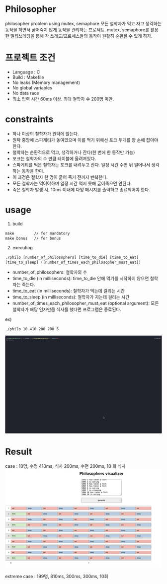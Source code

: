 # Philosopher
philosopher problem using mutex, semaphore
모든 철학자가 먹고 자고 생각하는 동작을 하면서 굶어죽지 않게 동작을 관리하는 프로젝트.
mutex, semaphore를 활용한 멀티쓰레딩을 통해 각 쓰레드/프로세스들의 동작이 원활히 순환될 수 있게 하자.

# 프로젝트 조건
- Language : C
- Build : Makefile
- No leaks (Memory management)
- No global variables
- No data race
- 최소 입력 시간 60ms 이상. 최대 철학자 수 200명 미만.

# constraints
- 하나 이상의 철학자가 원탁에 앉는다.
- 원탁 중앙에 스파게티가 놓여있으며 이를 먹기 위해선 포크 두개를 양 손에 잡아야한다.
- 철학자는 순환적으로 먹고, 생각하거나 잔다(한 번에 한 동작만 가능)
- 포크는 철학자의 수 만큼 테이블에 올려져있다.
- 스파게티를 먹은 철학자는 포크를 내려두고 잔다. 일정 시간 수면 뒤 일어나서 생각하는 동작을 한다.
- 이 과정은 철학자 한 명이 굶어 죽기 전까지 반복한다.
- 모든 철학자는 먹어야하며 일정 시간 먹지 못해 굶어죽으면 안된다.
- 죽은 철학자 발생 시, 10ms 이내에 다잉 메시지를 출력하고 종료되어야 한다.

# usage
1. build

```
make 		 // for mandatory
make bonus	 // for bonus
```

2. executing
```
./philo [number_of_philosophers] [time_to_die] [time_to_eat] [time_to_sleep] ([number_of_times_each_philosopher_must_eat])
```

- number_of_philosophers: 철학자의 수
- time_to_die (in milliseconds): time_to_die 안에 먹기를 시작하지 않으면 철학자는 죽는다.
- time_to_eat (in milliseconds): 철학자가 먹는데 걸리는 시간
- time_to_sleep (in milliseconds): 철학자가 자는데 걸리는 시간
- number_of_times_each_philosopher_must_eat (optional argument): 모든 철학자가 해당 인자만큼 식사를 했다면 프로그램은 종료된다.

ex)
```
./philo 10 410 200 200 5
```

![alt text](./images/화면-기록-2024-11-02-오후-5.04.09.gif)

# Result
case : 10명, 수명 410ms, 식사 200ms, 수면 200ms, 10 회 식사
![alt text](./images/image.png)

extreme case : 199명, 810ms, 300ms, 300ms, 10회

#